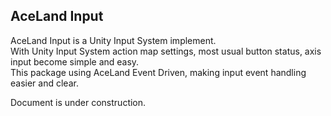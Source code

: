 ## AceLand Input
AceLand Input is a Unity Input System implement.   
With Unity Input System action map settings, most usual button status, axis input become simple and easy.   
This package using AceLand Event Driven, making input event handling easier and clear.   

Document is under construction.
